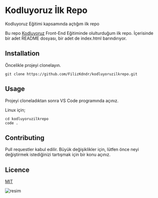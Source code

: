 # Kodluyoruz İlk Repo
Kodluyoruz Eğitimi kapsamında açtığım ilk repo

Bu repo [Kodluyoruz](https://www.kodluyoruz.org/) Front-End Eğitiminde olulturduğum ilk repo. İçerisinde bir adet README dosyası, bir adet de index.html barındırıyor.

## Installation
Öncelikle projeyi clonelayın. 

 ```
 git clone https://github.com/FilizKdndr/kodluyoruzilkrepo.git 
 ```
 ## Usage
 Projeyi cloneladıktan sonra VS Code programında açınız.
 
 Linux için;
 
 ```
 cd kodluyoruzilkrepo 
 code .
 ```
 ## Contributing
 Pull requestler kabul edilir. Büyük değişiklikler için, lütfen önce neyi değiştirmek istediğinizi tartışmak için bir konu açınız.
 
 ## Licence
 [MIT](https://choosealicense.com/licenses/mit/)

![resim](https://user-images.githubusercontent.com/124558450/226146123-68246dca-643b-4cfa-9c5f-868ff1ca9add.png)
